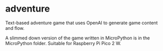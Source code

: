 # adventure
Text-based adventure game that uses OpenAI to generate game content and flow.

A slimmed down version of the game written in MicroPython is in the MicroPython folder. Suitable for Raspberry Pi Pico 2 W.
